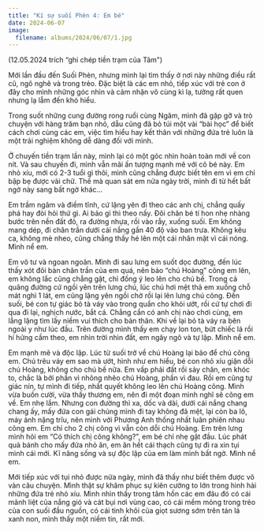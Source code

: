 ```yaml
---
title: "Kí sự suối Phèn 4: Em bé"
date: 2024-06-07
image:
  filename: albums/2024/06/07/1.jpg
---
```


(12.05.2024 trích “ghi chép tiền trạm của Tâm")

Mới lần đầu đến Suối Phèn, nhưng mình lại tìm thấy ở nơi này những điều rất cũ, ngô nghê và trong trẻo. Đặc biệt là các em nhỏ, tiếp xúc với trẻ con ở đây cho mình những góc nhìn và cảm nhận vô cùng kì lạ, tưởng rất quen nhưng lạ lẫm đến khó hiểu.

Trong suốt những cung đường rong ruổi cùng Ngăm, mình đã gặp gỡ và trò chuyện với hàng trăm bạn nhỏ, dẫu cũng đã bỏ túi một vài “bài học” để biết cách chơi cùng các em, việc tìm hiểu hay kết thân với những đứa trẻ luôn là một trải nghiệm không dễ dàng đối với mình.

Ở chuyến tiền trạm lần này, mình lại có một góc nhìn hoàn toàn mới về con nít. Và sau chuyến đi, mình vẫn mãi ấn tượng mạnh mẽ với cô bé này. Em nhỏ xíu, mới có 2-3 tuổi gì thôi, mình cũng chẳng được biết tên em vì em chỉ bập bẹ được vài chữ. Thế mà quan sát em nửa ngày trời, mình đi từ hết bất ngờ này sang bất ngờ khác…

Em trầm ngâm và điềm tĩnh, cứ lặng yên đi theo các anh chị, chẳng quấy phá hay đòi hỏi thứ gì. Ai bảo gì thì theo nấy. Đôi chân bé tí hon nhẹ nhàng bước trên nền đất đỏ, ra đường nhựa, rồi vào rẫy, xuống suối. Em không mang dép, đi chân trần dưới cái nắng gần 40 độ vào ban trưa. Không kêu ca, không mè nheo, cũng chẳng thấy hé lên một cái nhăn mặt vì cái nóng. Mình nể em.

Em vô tư và ngoan ngoãn. Mình đi sau lưng em suốt dọc đường, đến lúc thấy xót đôi bàn chân trần của em quá, nên bảo “chú Hoàng” cõng em lên, em không lắc cũng chẳng gật, chỉ đồng ý leo lên cho chú bế. Trong cả quãng đường cứ ngồi yên trên lưng chú, lúc chú hơi mệt thả em xuống chỗ mát nghỉ 1 lát, em cũng lặng yên ngồi chờ rồi lại lên lưng chú cõng. Đến suối, bé con tự giác bỏ tà váy vào trong quần cho khỏi ướt, rồi cứ tự chơi đi qua đi lại, nghịch nước, bắt cá. Chẳng cần có anh chị nào chơi cùng, em lẳng lặng tìm lấy niềm vui thích cho bản thân. Khi về lại bỏ tà váy ra bên ngoài y như lúc đầu. Trên đường mình thấy em chạy lon ton, bứt chiếc lá rồi hí hửng cầm theo, em nhìn trời nhìn đất, em ngây ngô và tự lập. Mình nể em.

Em mạnh mẽ và độc lập. Lúc từ suối trở về chú Hoàng lại bảo để chú cõng em. Chú trêu váy em sao mà ướt, hình như em hiểu, bé con nhỏ xíu giận dỗi chú Hoàng, không cho chú bế nữa. Em vấp phải đất rồi sảy chân, em khóc to, chắc là bởi phần vì nhõng nhẽo chú Hoàng, phần vì đau. Rồi em cũng tự giác nín, tự mình đi tiếp, nhất quyết không leo lên chú Hoàng cõng. Mình vừa buồn cười, vừa thấy thương em, nên đi một đoạn mình nghĩ sẽ cõng em về. Em nhẹ lắm. Nhưng con đường thì xa, dốc và dài, dưới cái nắng chang chang ấy, mấy đứa con gái chúng mình đi tay không đã mệt, lại còn ba lô, máy ảnh nặng trĩu, nên mình với Phương Anh thống nhất luân phiên nhau cõng em. Em chỉ cho 2 chị cõng vì vẫn còn dỗi chú Hoàng. Em trên lưng mình hỏi em “Có thích chị cõng không?”, em bé chỉ nhẹ gật đầu. Lúc phát quà bánh cho mấy đứa nhỏ ăn, em ăn hết cái thạch cũng tự đi ra xin tụi mình cái mới. Kĩ năng sống và sự độc lập của em làm mình bất ngờ. Mình nể em.

Mới tiếp xúc với tụi nhỏ được nửa ngày, mình đã thấy như biết thêm được vô vàn câu chuyện. Mình thật sự khâm phục sự kiên cường to lớn trong hình hài những đứa trẻ nhỏ xíu. Mình nhìn thấy trong tâm hồn các em đâu đó có cái mãnh liệt của nắng gió và cát bụi nơi vùng cao, có cái mềm mỏng trong trẻo của con suối đầu nguồn, có cái tinh khôi của giọt sương sớm trên tán lá xanh non, mình thấy một niềm tin, rất mới.
